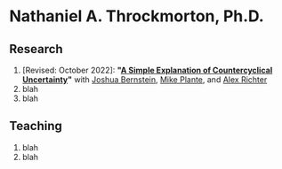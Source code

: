 # Nathaniel A. Throckmorton, Ph.D.

## Research
1. [Revised: October 2022]: **"[A Simple Explanation of Countercyclical Uncertainty](BPRT-uncertainty.md)"** with [Joshua Bernstein](https://www.linkedin.com/in/joshua-bernstein-47baa332), [Mike Plante](https://sites.google.com/site/michaelplanteecon/), and [Alex Richter](http://www.alexrichterecon.com/)
2. blah
3. blah

## Teaching
1. blah
2. blah